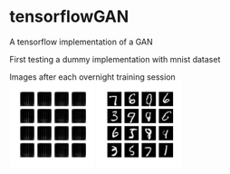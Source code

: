# tensorflowGAN
A tensorflow implementation of a GAN

First testing a dummy implementation with mnist dataset

Images after each overnight training session<br>
<img src="https://github.com/SeaUrc/tensorflowGAN/blob/main/image_training_1.png?raw=true" height=150 width=150>
<img src="https://github.com/SeaUrc/tensorflowGAN/blob/main/image_training_2.png?raw=true" height=150 width=150>